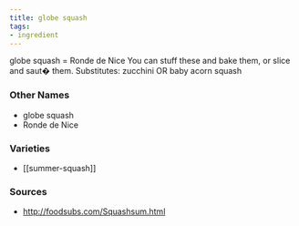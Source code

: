 ```yaml
---
title: globe squash
tags:
- ingredient
---
```

globe squash = Ronde de Nice You can stuff these and bake them, or slice and saut� them. Substitutes: zucchini OR baby acorn squash

### Other Names

* globe squash
* Ronde de Nice

### Varieties

* [[summer-squash]]

### Sources
* http://foodsubs.com/Squashsum.html
